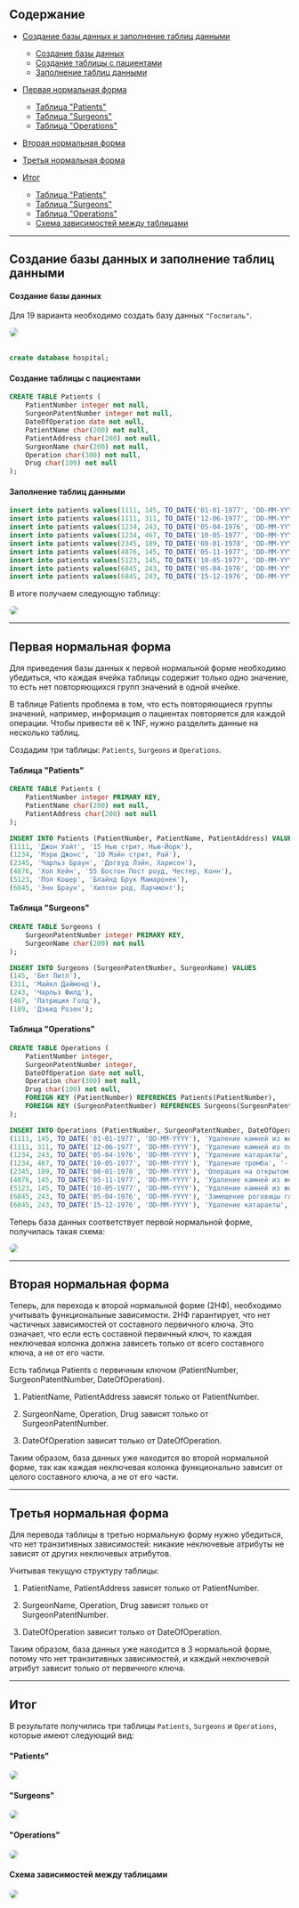 ## Содержание

- [Создание базы данных и заполнение таблиц данными](#создание-базы-данных-и-заполнение-таблиц-данными)
    - [Создание базы данных](#создание-базы-данных)
    - [Создание таблицы с пациентами](#создание-таблицы-с-пациентами)
    - [Заполнение таблиц данными](#заполнение-таблиц-данными)

- [Первая нормальная форма](#первая-нормальная-форма)
    - [Таблица "Patients"](#таблица-patients)
    - [Таблица "Surgeons"](#таблица-surgeons)
    - [Таблица "Operations"](#таблица-operations)

- [Вторая нормальная форма](#вторая-нормальная-форма)

- [Третья нормальная форма](#третья-нормальная-форма)

- [Итог](#итог)
    - [Таблица "Patients"](#patients)
    - [Таблица "Surgeons"](#surgeons)
    - [Таблица "Operations"](#operations)
    - [Схема зависимостей между таблицами](#схема-зависимостей-между-таблицами)

---

## Создание базы данных и заполнение таблиц данными

#### Создание базы данных

Для 19 варианта необходимо создать базу данных `"Госпиталь"`.

<img src="images/1.png" style="border-radius: 12px">
<br></br>

```sql
create database hospital;
```

#### Создание таблицы с пациентами

```sql
CREATE TABLE Patients (
    PatientNumber integer not null,
    SurgeonPatentNumber integer not null,
    DateOfOperation date not null,
    PatientName char(200) not null,
    PatientAddress char(200) not null,
    SurgeonName char(200) not null,
    Operation char(300) not null,
    Drug char(100) not null
);
```

#### Заполнение таблиц данными

```sql
insert into patients values(1111, 145, TO_DATE('01-01-1977', 'DD-MM-YYYY'), 'Джон Уайт', '15 Нью стрит, Нью-Йорк', 'Бет Литл', 'Удаление камней из желчного пузыря', 'Пенициллин');
insert into patients values(1111, 311, TO_DATE('12-06-1977', 'DD-MM-YYYY'), 'Джон Уайт', '15 Нью стрит, Нью-Йорк', 'Майкл Даймонд', 'Удаление камней из почек', '-');
insert into patients values(1234, 243, TO_DATE('05-04-1976', 'DD-MM-YYYY'), 'Мэри Джонс', '10 Мэйн стрит, Рай', 'Чарльз Филд', 'Удаление катаракты', 'Тетрациклин');
insert into patients values(1234, 467, TO_DATE('10-05-1977', 'DD-MM-YYYY'), 'Мэри Джонс', '10 Мэйн стрит, Рай', 'Патриция Голд', 'Удаление тромба', '-');
insert into patients values(2345, 189, TO_DATE('08-01-1978', 'DD-MM-YYYY'), 'Чарльз Браун', 'Догвуд Лэйн, Харисон', 'Дэвид Розен', 'Операция на открытом сердце', 'Цефалдспорин');
insert into patients values(4876, 145, TO_DATE('05-11-1977', 'DD-MM-YYYY'), 'Хол Кейн', '55 Бостон Пост роуд, Честер, Конн', 'Бет Литл', 'Удаление камней из желчного пузыря', 'Демициллин');
insert into patients values(5123, 145, TO_DATE('10-05-1977', 'DD-MM-YYYY'), 'Пол Кошер', 'Блайнд Брук Мамаронек', 'Бет Литл', 'Удаление камней из желчного пузыря', '-');
insert into patients values(6845, 243, TO_DATE('05-04-1976', 'DD-MM-YYYY'), 'Энн Браун', 'Хилтон род, Ларчмонт', 'Чарльз Филд', 'Замещение роговицы глаза', 'Тетрациклин');
insert into patients values(6845, 243, TO_DATE('15-12-1976', 'DD-MM-YYYY'), 'Энн Браун', 'Хилтон род, Ларчмонт', 'Чарльз Филд', 'Удаление катаракты', '-');
```

В итоге получаем следующую таблицу:

<img src="images/2.png" style="border-radius: 12px">

---

## Первая нормальная форма

Для приведения базы данных к первой нормальной форме необходимо убедиться, что каждая ячейка таблицы содержит только одно значение, то есть нет повторяющихся групп значений в одной ячейке.

В таблице Patients проблема в том, что есть повторяющиеся группы значений, например, информация о пациентах повторяется для каждой операции. Чтобы привести её к 1NF, нужно разделить данные на несколько таблиц.

Создадим три таблицы: `Patients`, `Surgeons` и `Operations`.

#### Таблица "Patients"

```sql
CREATE TABLE Patients (
    PatientNumber integer PRIMARY KEY,
    PatientName char(200) not null,
    PatientAddress char(200) not null
);

INSERT INTO Patients (PatientNumber, PatientName, PatientAddress) VALUES 
(1111, 'Джон Уайт', '15 Нью стрит, Нью-Йорк'),
(1234, 'Мэри Джонс', '10 Мэйн стрит, Рай'),
(2345, 'Чарльз Браун', 'Догвуд Лэйн, Харисон'),
(4876, 'Хол Кейн', '55 Бостон Пост роуд, Честер, Конн'),
(5123, 'Пол Кошер', 'Блайнд Брук Мамаронек'),
(6845, 'Энн Браун', 'Хилтон род, Ларчмонт');
```

#### Таблица "Surgeons"

```sql
CREATE TABLE Surgeons (
    SurgeonPatentNumber integer PRIMARY KEY,
    SurgeonName char(200) not null
);

INSERT INTO Surgeons (SurgeonPatentNumber, SurgeonName) VALUES 
(145, 'Бет Литл'),
(311, 'Майкл Даймонд'),
(243, 'Чарльз Филд'),
(467, 'Патриция Голд'),
(189, 'Дэвид Розен');
```

#### Таблица "Operations"

```sql
CREATE TABLE Operations (
    PatientNumber integer,
    SurgeonPatentNumber integer,
    DateOfOperation date not null,
    Operation char(300) not null,
    Drug char(100) not null,
    FOREIGN KEY (PatientNumber) REFERENCES Patients(PatientNumber),
    FOREIGN KEY (SurgeonPatentNumber) REFERENCES Surgeons(SurgeonPatentNumber)
);

INSERT INTO Operations (PatientNumber, SurgeonPatentNumber, DateOfOperation, Operation, Drug) VALUES 
(1111, 145, TO_DATE('01-01-1977', 'DD-MM-YYYY'), 'Удаление камней из желчного пузыря', 'Пенициллин'),
(1111, 311, TO_DATE('12-06-1977', 'DD-MM-YYYY'), 'Удаление камней из почек', '-'),
(1234, 243, TO_DATE('05-04-1976', 'DD-MM-YYYY'), 'Удаление катаракты', 'Тетрациклин'),
(1234, 467, TO_DATE('10-05-1977', 'DD-MM-YYYY'), 'Удаление тромба', '-'),
(2345, 189, TO_DATE('08-01-1978', 'DD-MM-YYYY'), 'Операция на открытом сердце', 'Цефалдспорин'),
(4876, 145, TO_DATE('05-11-1977', 'DD-MM-YYYY'), 'Удаление камней из желчного пузыря', 'Демициллин'),
(5123, 145, TO_DATE('10-05-1977', 'DD-MM-YYYY'), 'Удаление камней из желчного пузыря', '-'),
(6845, 243, TO_DATE('05-04-1976', 'DD-MM-YYYY'), 'Замещение роговицы глаза', 'Тетрациклин'),
(6845, 243, TO_DATE('15-12-1976', 'DD-MM-YYYY'), 'Удаление катаракты', '-');
```

Теперь база данных соответствует первой нормальной форме, получилась такая схема: 

<img src="images/3.png" style="border-radius: 12px">

---

## Вторая нормальная форма

Теперь, для перехода к второй нормальной форме (2НФ), необходимо учитывать функциональные зависимости. 2НФ гарантирует, что нет частичных зависимостей от составного первичного ключа. Это означает, что если есть составной первичный ключ, то каждая неключевая колонка должна зависеть только от всего составного ключа, а не от его части.

Есть таблица Patients с первичным ключом (PatientNumber, SurgeonPatentNumber, DateOfOperation). 

1) PatientName, PatientAddress зависят только от PatientNumber.  

2) SurgeonName, Operation, Drug зависят только от SurgeonPatentNumber.  

3) DateOfOperation зависит только от DateOfOperation.  

Таким образом, база данных уже находится во второй нормальной форме, так как каждая неключевая колонка функционально зависит от целого составного ключа, а не от его части.

---

## Третья нормальная форма

Для перевода таблицы в третью нормальную форму нужно убедиться, что нет транзитивных зависимостей: никакие неключевые атрибуты не зависят от других неключевых атрибутов.

Учитывая текущую структуру таблицы:

1) PatientName, PatientAddress зависят только от PatientNumber.  

2) SurgeonName, Operation, Drug зависят только от SurgeonPatentNumber.  

3) DateOfOperation зависит только от DateOfOperation.    

Таким образом, база данных уже находится в 3 нормальной форме, потому что нет транзитивных зависимостей, и каждый неключевой атрибут зависит только от первичного ключа.

---

## Итог

В результате получились три таблицы `Patients`, `Surgeons` и `Operations`, которые имеют следующий вид:

#### "Patients"

<img src="images/4.png" style="border-radius: 12px">

#### "Surgeons"

<img src="images/5.png" style="border-radius: 12px">

#### "Operations"

<img src="images/6.png" style="border-radius: 12px">

#### Схема зависимостей между таблицами

<img src="images/3.png" style="border-radius: 12px">

